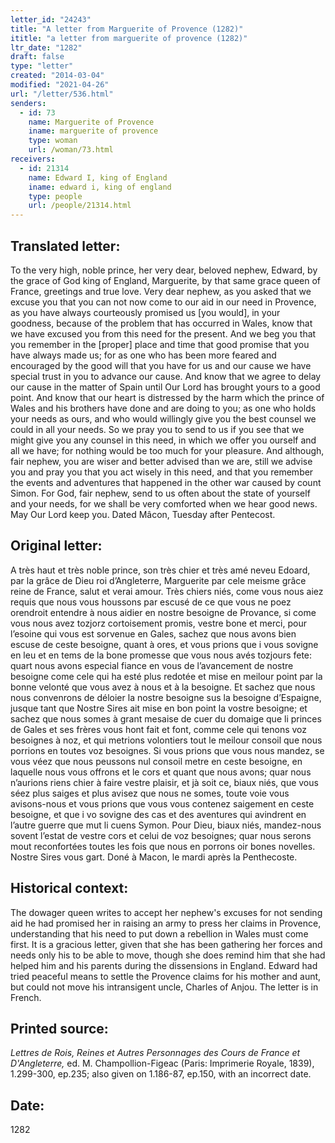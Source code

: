 ```yaml
---
letter_id: "24243"
title: "A letter from Marguerite of Provence (1282)"
ititle: "a letter from marguerite of provence (1282)"
ltr_date: "1282"
draft: false
type: "letter"
created: "2014-03-04"
modified: "2021-04-26"
url: "/letter/536.html"
senders:
  - id: 73
    name: Marguerite of Provence
    iname: marguerite of provence
    type: woman
    url: /woman/73.html
receivers:
  - id: 21314
    name: Edward I, king of England
    iname: edward i, king of england
    type: people
    url: /people/21314.html
---
```

<h2> Translated letter:</h2>To the very high, noble prince, her very dear, beloved nephew, Edward, by the grace of God king of England, Marguerite, by that same grace queen of France, greetings and true love.
Very dear nephew, as you asked that we excuse you that you can not now come to our aid in our need in Provence, as you have always courteously promised us [you would], in your goodness, because of the problem that has occurred in Wales, know that we have excused you from this need for the present.  And we beg you that you remember in the [proper] place and time that good promise that you have always made us; for as one who has been more feared and encouraged by the good will that you have for us and our cause we have special trust in you to advance our cause.   And know that we agree to delay our cause in the matter of Spain until Our Lord has brought yours to a good point.
And know that our heart is distressed by the harm which the prince of Wales and his brothers have done and are doing to you; as one who holds your needs as ours, and who would willingly give you the best counsel we could in all your needs.  So we pray you to send to us if you see that we might give you any counsel in this need, in which we offer you ourself and all we have; for nothing would be too much for your pleasure.  And although, fair nephew, you are wiser and better advised than we are, still we advise you and pray you that you act wisely in this need, and that you remember the events and adventures that happened in the other war caused by count Simon.
For God, fair nephew, send to us often about the state of yourself and your needs, for we shall be very comforted when we hear good news.  May Our Lord keep you.
Dated Mâcon, Tuesday after Pentecost.
<h2 class="mt-4"> Original letter:</h2>A très haut et très noble prince, son très chier et très amé neveu Edoard, par la grâce de Dieu roi d’Angleterre, Marguerite par cele meisme grâce reine de France, salut et verai amour. Très chiers niés, come vous nous aiez requis que nous vous houssons par escusé de ce que vous ne poez orendroit entendre à nous aidier en nostre besoigne de Provance, si come vous nous avez tozjorz cortoisement promis, vestre bone et merci, pour l’esoine qui vous est sorvenue en Gales, sachez que nous avons bien escuse de ceste besoigne, quant à ores, et vous prions que i vous sovigne en leu et en tems de la bone promesse que vous nous avés tozjours fete: quart nous avons especial fiance en vous de l’avancement de nostre besoigne come cele qui ha esté plus redotée et mise en meilour point par la bonne velonté que vous avez à nous et à la besoigne. Et sachez que nous nous convenrons de déloier la nostre besoigne sus la besoigne d’Espaigne, jusque tant que Nostre Sires ait mise en bon point la vostre besoigne; et sachez que nous somes à grant mesaise de cuer du domaige que li princes de Gales et ses frères vous hont fait et font, comme cele qui tenons voz besoignes à noz, et qui metrions volontiers tout le meilour consoil que nous porrions en toutes voz besoignes. Si vous prions que vous nous mandez, se vous véez que nous peussons nul consoil metre en ceste besoigne, en laquelle nous vous offrons et le cors et quant que nous avons; quar nous n’aurions riens chier à faire vestre plaisir, et jà soit ce, biaux niés, que vous séez plus saiges et plus avisez que nous ne somes, toute voie vous avisons-nous et vous prions que vous vous contenez saigement en ceste besoigne, et que i vo sovigne des cas et des aventures qui avindrent en l’autre guerre que mut li cuens Symon. Pour Dieu, biaux niés, mandez-nous sovent l’estat de vestre cors et celui de voz besoignes; quar nous serons mout reconfortées toutes les fois que nous en porrons oir bones novelles. Nostre Sires vous gart. Doné à Macon, le mardi après la Penthecoste.
<h2 class="mt-4"> Historical context:</h2>The dowager queen writes to accept her nephew's excuses for not sending aid he had promised her in raising an army to press her claims in Provence, understanding that his need to put down a rebellion in Wales must come first.  It is a gracious letter, given that she has been gathering her forces and needs only his to be able to move, though she does remind him that she had helped him and his parents during the dissensions in England.  Edward had tried peaceful means to settle the Provence claims for his mother and aunt, but could not move his intransigent uncle, Charles of Anjou.  The letter is in French.
<h2 class="mt-4"> Printed source:</h2><p><em>Lettres de Rois, Reines et Autres Personnages des Cours de France et D'Angleterre,</em> ed. M. Champollion-Figeac (Paris: Imprimerie Royale, 1839), 1.299-300, ep.235; also given on 1.186-87, ep.150, with an incorrect date.</p><h2 class="mt-4"> Date:</h2>1282